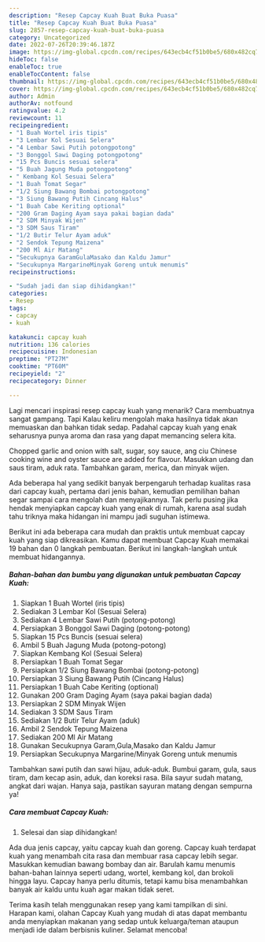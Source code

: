 ```yaml
---
description: "Resep Capcay Kuah Buat Buka Puasa"
title: "Resep Capcay Kuah Buat Buka Puasa"
slug: 2857-resep-capcay-kuah-buat-buka-puasa
category: Uncategorized
date: 2022-07-26T20:39:46.187Z
image: https://img-global.cpcdn.com/recipes/643ecb4cf51b0be5/680x482cq70/capcay-kuah-foto-resep-utama.jpg
hideToc: false
enableToc: true
enableTocContent: false
thumbnail: https://img-global.cpcdn.com/recipes/643ecb4cf51b0be5/680x482cq70/capcay-kuah-foto-resep-utama.jpg
cover: https://img-global.cpcdn.com/recipes/643ecb4cf51b0be5/680x482cq70/capcay-kuah-foto-resep-utama.jpg
author: Admin
authorAv: notfound
ratingvalue: 4.2
reviewcount: 11
recipeingredient:
- "1 Buah Wortel iris tipis"
- "3 Lembar Kol Sesuai Selera"
- "4 Lembar Sawi Putih potongpotong"
- "3 Bonggol Sawi Daging potongpotong"
- "15 Pcs Buncis sesuai selera"
- "5 Buah Jagung Muda potongpotong"
- " Kembang Kol Sesuai Selera"
- "1 Buah Tomat Segar"
- "1/2 Siung Bawang Bombai potongpotong"
- "3 Siung Bawang Putih Cincang Halus"
- "1 Buah Cabe Keriting optional"
- "200 Gram Daging Ayam saya pakai bagian dada"
- "2 SDM Minyak Wijen"
- "3 SDM Saus Tiram"
- "1/2 Butir Telur Ayam aduk"
- "2 Sendok Tepung Maizena"
- "200 Ml Air Matang"
- "Secukupnya GaramGulaMasako dan Kaldu Jamur"
- "Secukupnya MargarineMinyak Goreng untuk menumis"
recipeinstructions:

- "Sudah jadi dan siap dihidangkan!"
categories:
- Resep
tags:
- capcay
- kuah

katakunci: capcay kuah 
nutrition: 136 calories
recipecuisine: Indonesian
preptime: "PT27M"
cooktime: "PT60M"
recipeyield: "2"
recipecategory: Dinner

---
```



Lagi mencari inspirasi resep capcay kuah yang menarik? Cara membuatnya sangat gampang. Tapi Kalau keliru mengolah maka hasilnya tidak akan memuaskan dan bahkan tidak sedap. Padahal capcay kuah yang enak seharusnya punya aroma dan rasa yang dapat memancing selera kita.


Chopped garlic and onion with salt, sugar, soy sauce, ang ciu Chinese cooking wine and oyster sauce are added for flavour. Masukkan udang dan saus tiram, aduk rata. Tambahkan garam, merica, dan minyak wijen.

Ada beberapa hal yang sedikit banyak berpengaruh terhadap kualitas rasa dari capcay kuah, pertama dari jenis bahan, kemudian pemilihan bahan segar sampai cara mengolah dan menyajikannya. Tak perlu pusing jika hendak menyiapkan capcay kuah yang enak di rumah, karena asal sudah tahu triknya maka hidangan ini mampu jadi suguhan istimewa.


Berikut ini ada beberapa cara mudah dan praktis untuk membuat capcay kuah yang siap dikreasikan. Kamu dapat membuat Capcay Kuah memakai 19 bahan dan 0 langkah pembuatan. Berikut ini langkah-langkah untuk membuat hidangannya.

<!--inarticleads1-->

##### Bahan-bahan dan bumbu yang digunakan untuk pembuatan Capcay Kuah:

1. Siapkan 1 Buah Wortel (iris tipis)
1. Sediakan 3 Lembar Kol (Sesuai Selera)
1. Sediakan 4 Lembar Sawi Putih (potong-potong)
1. Persiapkan 3 Bonggol Sawi Daging (potong-potong)
1. Siapkan 15 Pcs Buncis (sesuai selera)
1. Ambil 5 Buah Jagung Muda (potong-potong)
1. Siapkan  Kembang Kol (Sesuai Selera)
1. Persiapkan 1 Buah Tomat Segar
1. Persiapkan 1/2 Siung Bawang Bombai (potong-potong)
1. Persiapkan 3 Siung Bawang Putih (Cincang Halus)
1. Persiapkan 1 Buah Cabe Keriting (optional)
1. Gunakan 200 Gram Daging Ayam (saya pakai bagian dada)
1. Persiapkan 2 SDM Minyak Wijen
1. Sediakan 3 SDM Saus Tiram
1. Sediakan 1/2 Butir Telur Ayam (aduk)
1. Ambil 2 Sendok Tepung Maizena
1. Sediakan 200 Ml Air Matang
1. Gunakan Secukupnya Garam,Gula,Masako dan Kaldu Jamur
1. Persiapkan Secukupnya Margarine/Minyak Goreng untuk menumis


Tambahkan sawi putih dan sawi hijau, aduk-aduk. Bumbui garam, gula, saus tiram, dam kecap asin, aduk, dan koreksi rasa. Bila sayur sudah matang, angkat dari wajan. Hanya saja, pastikan sayuran matang dengan sempurna ya! 

<!--inarticleads2-->

##### Cara membuat Capcay Kuah:


1. Selesai dan siap dihidangkan!

Ada dua jenis capcay, yaitu capcay kuah dan goreng. Capcay kuah terdapat kuah yang menambah cita rasa dan membuar rasa capcay lebih segar. Masukkan kemudian bawang bombay dan air. Barulah kamu menumis bahan-bahan lainnya seperti udang, wortel, kembang kol, dan brokoli hingga layu. Capcay hanya perlu ditumis, tetapi kamu bisa menambahkan banyak air kaldu untu kuah agar makan tidak seret. 

Terima kasih telah menggunakan resep yang kami tampilkan di sini. Harapan kami, olahan Capcay Kuah yang mudah di atas dapat membantu anda menyiapkan makanan yang sedap untuk keluarga/teman ataupun menjadi ide dalam berbisnis kuliner. Selamat mencoba!
